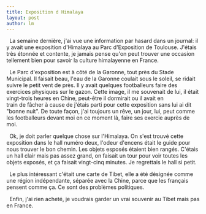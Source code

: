 ```yaml
---
title: Exposition d Himalaya 
layout: post
author: lm
---
```

<p>  La semaine dernière, j&#39;ai vue une information par hasard dans un journal: il y avait une exposition d&#39;Himalaya au Parc d&#39;Exposition de Toulouse. J&#39;étais très étonnée et contente, je jamais pense qu&#39;on peut trouver une occasion tellement bien pour savoir la culture himalayenne en France. </p>
<p>  Le Parc d&#39;exposition est à côté de la Garonne, tout près du Stade Municipal. Il faisait beau, l&#39;eau de la Garonne coulait sous le soleil, se ridait suivre le petit vent de près. Il y avait quelques footballeurs faire des exercices physiques sur le gazon. Cette image, il me souvenait de lui, il était vingt-trois heures en Chine, peut-être il dormirait ou il avait en train de fâcher à cause de j&#39;étais parti pour cette exposition sans lui ai dit &quot;bonne nuit&quot;. De toute façon, j&#39;ai toujours un rêve, un jour, lui, peut comme les footballeurs devant moi en ce moment là, faire ses exercie auprès de moi.</p>
<p>  Ok, je doit parler quelque chose sur l&#39;Himalaya. On s&#39;est trouvé cette exposition dans le hall numéro deux, l&#39;odeur d&#39;encens était le guide pour nous trouver le bon chemin. Les objets esposés étaient bien rangés. C&#39;étais un hall clair mais pas assez grand, on faisait un tour pour voir toutes les objets exposés, et ça faisait vingt-cinq minutes. Je regrettais le hall si petit. </p>
<p>  Le plus intéressant c&#39;était une carte de Tibet, elle a été désignée comme une région indépendante, séparée avec la Chine, parce que les français pensent comme ça. Ce sont des problèmes politiques. </p>
<p>  Enfin, j&#39;ai rien acheté, je voudrais garder un vrai souvenir au Tibet mais pas en France.</p>
